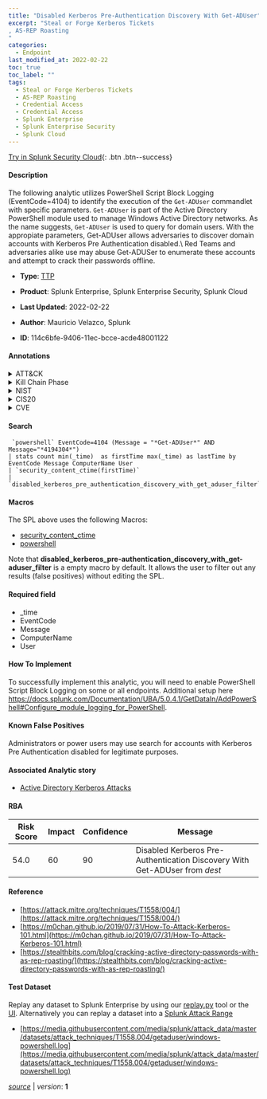 ```yaml
---
title: "Disabled Kerberos Pre-Authentication Discovery With Get-ADUser"
excerpt: "Steal or Forge Kerberos Tickets
, AS-REP Roasting
"
categories:
  - Endpoint
last_modified_at: 2022-02-22
toc: true
toc_label: ""
tags:
  - Steal or Forge Kerberos Tickets
  - AS-REP Roasting
  - Credential Access
  - Credential Access
  - Splunk Enterprise
  - Splunk Enterprise Security
  - Splunk Cloud
---
```




[Try in Splunk Security Cloud](https://www.splunk.com/en_splunk_app_enrichmentus/cyber-security.html){: .btn .btn--success}

#### Description

The following analytic utilizes PowerShell Script Block Logging (EventCode=4104) to identify the execution of the `Get-ADUser` commandlet with specific parameters. `Get-ADUser` is part of the Active Directory PowerShell module used to manage Windows Active Directory networks. As the name suggests, `Get-ADUser` is used to query for domain users. With the appropiate parameters, Get-ADUser allows adversaries to discover domain accounts with Kerberos Pre Authentication disabled.\ Red Teams and adversaries alike use may abuse Get-ADUSer to enumerate these accounts and attempt to crack their passwords offline.

- **Type**: [TTP](https://github.com/splunk/security_content/wiki/Detection-Analytic-Types)
- **Product**: Splunk Enterprise, Splunk Enterprise Security, Splunk Cloud

- **Last Updated**: 2022-02-22
- **Author**: Mauricio Velazco, Splunk
- **ID**: 114c6bfe-9406-11ec-bcce-acde48001122


#### Annotations

<details>
  <summary>ATT&CK</summary>

<div markdown="1">


| ID             | Technique        |  Tactic             |
| -------------- | ---------------- |-------------------- |
| [T1558](https://attack.mitre.org/techniques/T1558/) | Steal or Forge Kerberos Tickets | Credential Access |

| [T1558.004](https://attack.mitre.org/techniques/T1558/004/) | AS-REP Roasting | Credential Access |

</div>
</details>


<details>
  <summary>Kill Chain Phase</summary>

<div markdown="1">

* Exploitation


</div>
</details>


<details>
  <summary>NIST</summary>

<div markdown="1">



</div>
</details>

<details>
  <summary>CIS20</summary>

<div markdown="1">



</div>
</details>

<details>
  <summary>CVE</summary>

<div markdown="1">


</div>
</details>

#### Search

```
 `powershell` EventCode=4104 (Message = "*Get-ADUser*" AND Message="*4194304*") 
| stats count min(_time)  as firstTime max(_time) as lastTime by EventCode Message ComputerName User 
| `security_content_ctime(firstTime)` 
| `disabled_kerberos_pre_authentication_discovery_with_get_aduser_filter`
```

#### Macros
The SPL above uses the following Macros:
* [security_content_ctime](https://github.com/splunk/security_content/blob/develop/macros/security_content_ctime.yml)
* [powershell](https://github.com/splunk/security_content/blob/develop/macros/powershell.yml)

Note that **disabled_kerberos_pre-authentication_discovery_with_get-aduser_filter** is a empty macro by default. It allows the user to filter out any results (false positives) without editing the SPL.

#### Required field
* _time
* EventCode
* Message
* ComputerName
* User


#### How To Implement
To successfully implement this analytic, you will need to enable PowerShell Script Block Logging on some or all endpoints. Additional setup here https://docs.splunk.com/Documentation/UBA/5.0.4.1/GetDataIn/AddPowerShell#Configure_module_logging_for_PowerShell.

#### Known False Positives
Administrators or power users may use search for accounts with Kerberos Pre Authentication disabled for legitimate purposes.

#### Associated Analytic story
* [Active Directory Kerberos Attacks](/stories/active_directory_kerberos_attacks)




#### RBA

| Risk Score  | Impact      | Confidence   | Message      |
| ----------- | ----------- |--------------|--------------|
| 54.0 | 60 | 90 | Disabled Kerberos Pre-Authentication Discovery With Get-ADUser from $dest$ |


#### Reference

* [https://attack.mitre.org/techniques/T1558/004/](https://attack.mitre.org/techniques/T1558/004/)
* [https://m0chan.github.io/2019/07/31/How-To-Attack-Kerberos-101.html](https://m0chan.github.io/2019/07/31/How-To-Attack-Kerberos-101.html)
* [https://stealthbits.com/blog/cracking-active-directory-passwords-with-as-rep-roasting/](https://stealthbits.com/blog/cracking-active-directory-passwords-with-as-rep-roasting/)



#### Test Dataset
Replay any dataset to Splunk Enterprise by using our [replay.py](https://github.com/splunk/attack_data#using-replaypy) tool or the [UI](https://github.com/splunk/attack_data#using-ui).
Alternatively you can replay a dataset into a [Splunk Attack Range](https://github.com/splunk/attack_range#replay-dumps-into-attack-range-splunk-server)


* [https://media.githubusercontent.com/media/splunk/attack_data/master/datasets/attack_techniques/T1558.004/getaduser/windows-powershell.log](https://media.githubusercontent.com/media/splunk/attack_data/master/datasets/attack_techniques/T1558.004/getaduser/windows-powershell.log)



[*source*](https://github.com/splunk/security_content/tree/develop/detections/endpoint/disabled_kerberos_pre-authentication_discovery_with_get-aduser.yml) \| *version*: **1**